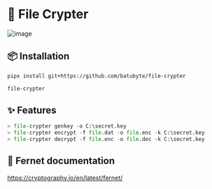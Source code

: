 # 🔐 File Crypter
![image](https://github.com/user-attachments/assets/9da68520-6773-4441-9b7b-5a33ae2f0471)

## 📦 Installation
```bash
pipx install git+https://github.com/batubyte/file-crypter
```
```bash
file-crypter
```

## ✨ Features
```py
> file-crypter genkey -o C:\secret.key
> file-crypter encrypt -f file.dat -o file.enc -k C:\secret.key
> file-crypter decrypt -f file.enc -o file.dec -k C:\secret.key
```

## 📄 Fernet documentation
https://cryptography.io/en/latest/fernet/
